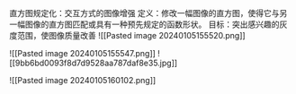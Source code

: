 直方图规定化：交互方式的图像增强 
定义：修改一幅图像的直方图，使得它与另一幅图像的直方图匹配或具有一种预先规定的函数形状。 
目标：突出感兴趣的灰度范围，使图像质量改善
![[Pasted image 20240105155520.png]]

![[Pasted image 20240105155547.png]]
![[9bb6bd0093f8d7d9528aa787daf8e35.jpg]]

![[Pasted image 20240105160102.png]]